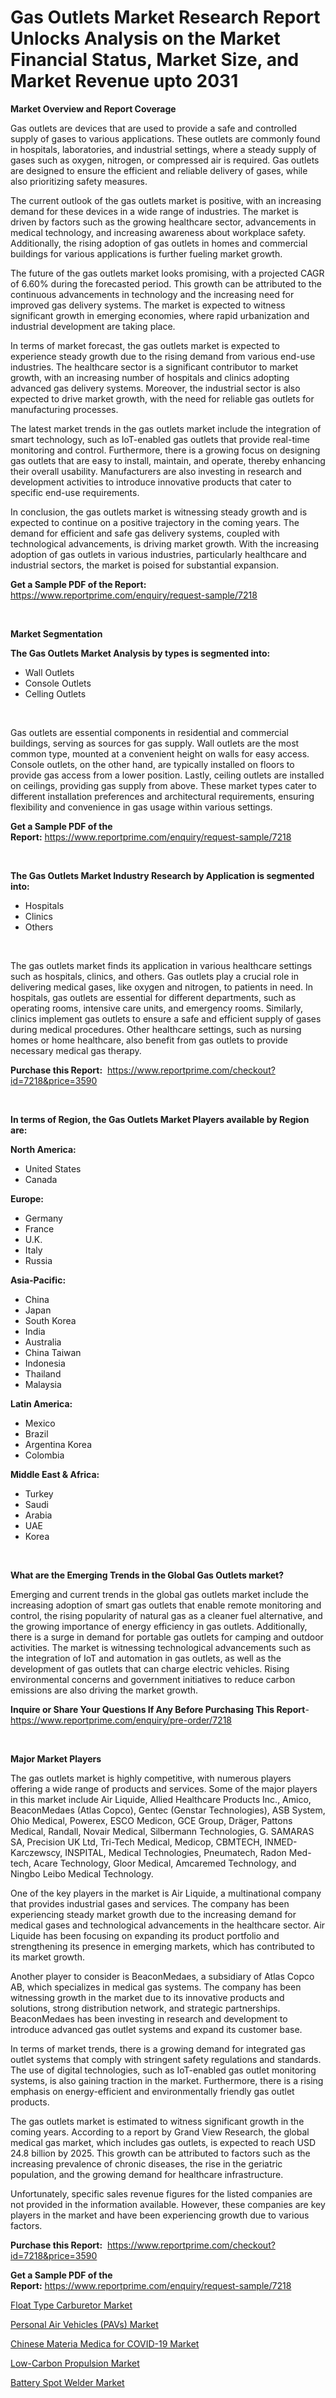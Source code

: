 <p><h1>Gas Outlets Market Research Report Unlocks Analysis on the Market Financial Status, Market Size, and Market Revenue upto 2031</h1></p><p><strong>Market Overview and Report Coverage</strong></p>
<p><p>Gas outlets are devices that are used to provide a safe and controlled supply of gases to various applications. These outlets are commonly found in hospitals, laboratories, and industrial settings, where a steady supply of gases such as oxygen, nitrogen, or compressed air is required. Gas outlets are designed to ensure the efficient and reliable delivery of gases, while also prioritizing safety measures.</p><p>The current outlook of the gas outlets market is positive, with an increasing demand for these devices in a wide range of industries. The market is driven by factors such as the growing healthcare sector, advancements in medical technology, and increasing awareness about workplace safety. Additionally, the rising adoption of gas outlets in homes and commercial buildings for various applications is further fueling market growth.</p><p>The future of the gas outlets market looks promising, with a projected CAGR of 6.60% during the forecasted period. This growth can be attributed to the continuous advancements in technology and the increasing need for improved gas delivery systems. The market is expected to witness significant growth in emerging economies, where rapid urbanization and industrial development are taking place.</p><p>In terms of market forecast, the gas outlets market is expected to experience steady growth due to the rising demand from various end-use industries. The healthcare sector is a significant contributor to market growth, with an increasing number of hospitals and clinics adopting advanced gas delivery systems. Moreover, the industrial sector is also expected to drive market growth, with the need for reliable gas outlets for manufacturing processes.</p><p>The latest market trends in the gas outlets market include the integration of smart technology, such as IoT-enabled gas outlets that provide real-time monitoring and control. Furthermore, there is a growing focus on designing gas outlets that are easy to install, maintain, and operate, thereby enhancing their overall usability. Manufacturers are also investing in research and development activities to introduce innovative products that cater to specific end-use requirements.</p><p>In conclusion, the gas outlets market is witnessing steady growth and is expected to continue on a positive trajectory in the coming years. The demand for efficient and safe gas delivery systems, coupled with technological advancements, is driving market growth. With the increasing adoption of gas outlets in various industries, particularly healthcare and industrial sectors, the market is poised for substantial expansion.</p></p>
<p><strong>Get a Sample PDF of the Report:</strong> <a href="https://www.reportprime.com/enquiry/request-sample/7218">https://www.reportprime.com/enquiry/request-sample/7218</a></p>
<p>&nbsp;</p>
<p><strong>Market Segmentation</strong></p>
<p><strong>The Gas Outlets Market Analysis by types is segmented into:</strong></p>
<p><ul><li>Wall Outlets</li><li>Console Outlets</li><li>Celling Outlets</li></ul></p>
<p>&nbsp;</p>
<p><p>Gas outlets are essential components in residential and commercial buildings, serving as sources for gas supply. Wall outlets are the most common type, mounted at a convenient height on walls for easy access. Console outlets, on the other hand, are typically installed on floors to provide gas access from a lower position. Lastly, ceiling outlets are installed on ceilings, providing gas supply from above. These market types cater to different installation preferences and architectural requirements, ensuring flexibility and convenience in gas usage within various settings.</p></p>
<p><strong>Get a Sample PDF of the Report:</strong>&nbsp;<a href="https://www.reportprime.com/enquiry/request-sample/7218">https://www.reportprime.com/enquiry/request-sample/7218</a></p>
<p>&nbsp;</p>
<p><strong>The Gas Outlets Market Industry Research by Application is segmented into:</strong></p>
<p><ul><li>Hospitals</li><li>Clinics</li><li>Others</li></ul></p>
<p>&nbsp;</p>
<p><p>The gas outlets market finds its application in various healthcare settings such as hospitals, clinics, and others. Gas outlets play a crucial role in delivering medical gases, like oxygen and nitrogen, to patients in need. In hospitals, gas outlets are essential for different departments, such as operating rooms, intensive care units, and emergency rooms. Similarly, clinics implement gas outlets to ensure a safe and efficient supply of gases during medical procedures. Other healthcare settings, such as nursing homes or home healthcare, also benefit from gas outlets to provide necessary medical gas therapy.</p></p>
<p><strong>Purchase this Report:</strong>&nbsp; <a href="https://www.reportprime.com/checkout?id=7218&price=3590">https://www.reportprime.com/checkout?id=7218&price=3590</a></p>
<p>&nbsp;</p>
<p><strong>In terms of Region, the Gas Outlets Market Players available by Region are:</strong></p>
<p>
    <p> <strong> North America: </strong>
        <ul>
            <li>United States</li>
            <li>Canada</li>
        </ul>
        </p> 
    <p> <strong> Europe: </strong>
        <ul>
            <li>Germany</li>
            <li>France</li>
            <li>U.K.</li>
            <li>Italy</li>
            <li>Russia</li>
        </ul>
        </p> 
    <p> <strong> Asia-Pacific: </strong>
        <ul>
            <li>China</li>
            <li>Japan</li>
            <li>South Korea</li>
            <li>India</li>
            <li>Australia</li>
            <li>China Taiwan</li>
            <li>Indonesia</li>
            <li>Thailand</li>
            <li>Malaysia</li>
        </ul>
        </p> 
    <p> <strong> Latin America: </strong>
        <ul>
            <li>Mexico</li>
            <li>Brazil</li>
            <li>Argentina Korea</li>
            <li>Colombia</li>
        </ul>
        </p> 
    <p> <strong> Middle East & Africa: </strong>
        <ul>
            <li>Turkey</li>
            <li>Saudi</li>
            <li>Arabia</li>
            <li>UAE</li>
            <li>Korea</li>
        </ul>
    </p>
    </p>
<p>&nbsp;</p>
<p><strong>What are the Emerging Trends in the Global Gas Outlets market?</strong></p>
<p><p>Emerging and current trends in the global gas outlets market include the increasing adoption of smart gas outlets that enable remote monitoring and control, the rising popularity of natural gas as a cleaner fuel alternative, and the growing importance of energy efficiency in gas outlets. Additionally, there is a surge in demand for portable gas outlets for camping and outdoor activities. The market is witnessing technological advancements such as the integration of IoT and automation in gas outlets, as well as the development of gas outlets that can charge electric vehicles. Rising environmental concerns and government initiatives to reduce carbon emissions are also driving the market growth.</p></p>
<p><strong>Inquire or Share Your Questions If Any Before Purchasing This Report</strong>- <a href="https://www.reportprime.com/enquiry/pre-order/7218">https://www.reportprime.com/enquiry/pre-order/7218</a></p>
<p>&nbsp;</p>
<p><strong>Major Market Players</strong></p>
<p><p>The gas outlets market is highly competitive, with numerous players offering a wide range of products and services. Some of the major players in this market include Air Liquide, Allied Healthcare Products Inc., Amico, BeaconMedaes (Atlas Copco), Gentec (Genstar Technologies), ASB System, Ohio Medical, Powerex, ESCO Medicon, GCE Group, Dräger, Pattons Medical, Randall, Novair Medical, Silbermann Technologies, G. SAMARAS SA, Precision UK Ltd, Tri-Tech Medical, Medicop, CBMTECH, INMED-Karczewscy, INSPITAL, Medical Technologies, Pneumatech, Radon Med-tech, Acare Technology, Gloor Medical, Amcaremed Technology, and Ningbo Leibo Medical Technology.</p><p>One of the key players in the market is Air Liquide, a multinational company that provides industrial gases and services. The company has been experiencing steady market growth due to the increasing demand for medical gases and technological advancements in the healthcare sector. Air Liquide has been focusing on expanding its product portfolio and strengthening its presence in emerging markets, which has contributed to its market growth.</p><p>Another player to consider is BeaconMedaes, a subsidiary of Atlas Copco AB, which specializes in medical gas systems. The company has been witnessing growth in the market due to its innovative products and solutions, strong distribution network, and strategic partnerships. BeaconMedaes has been investing in research and development to introduce advanced gas outlet systems and expand its customer base.</p><p>In terms of market trends, there is a growing demand for integrated gas outlet systems that comply with stringent safety regulations and standards. The use of digital technologies, such as IoT-enabled gas outlet monitoring systems, is also gaining traction in the market. Furthermore, there is a rising emphasis on energy-efficient and environmentally friendly gas outlet products.</p><p>The gas outlets market is estimated to witness significant growth in the coming years. According to a report by Grand View Research, the global medical gas market, which includes gas outlets, is expected to reach USD 24.8 billion by 2025. This growth can be attributed to factors such as the increasing prevalence of chronic diseases, the rise in the geriatric population, and the growing demand for healthcare infrastructure.</p><p>Unfortunately, specific sales revenue figures for the listed companies are not provided in the information available. However, these companies are key players in the market and have been experiencing growth due to various factors.</p></p>
<p><strong>Purchase this Report:</strong>&nbsp;&nbsp;<a href="https://www.reportprime.com/checkout?id=7218&price=3590">https://www.reportprime.com/checkout?id=7218&price=3590</a></p>
<p></p>
<p><strong>Get a Sample PDF of the Report:</strong>&nbsp;<a href="https://www.reportprime.com/enquiry/request-sample/7218">https://www.reportprime.com/enquiry/request-sample/7218</a></p>
<p><p><a href="https://github.com/gdfhhhj/Market-Research-Report-List-2/blob/main/float-type-carburetor-market.md">Float Type Carburetor Market</a></p><p><a href="https://medium.com/@michellebutler19/analyzing-personal-air-vehicles-pavs-market-global-industry-perspective-and-forecast-2023-to-374ad4cc0156">Personal Air Vehicles (PAVs) Market</a></p><p><a href="https://medium.com/@michellebutler19/decoding-chinese-materia-medica-for-covid-19-market-metrics-market-share-trends-and-growth-e1ff75ed9521">Chinese Materia Medica for COVID-19 Market</a></p><p><a href="https://medium.com/@michellebutler19/low-carbon-propulsion-market-the-key-to-successful-business-strategy-forecast-till-2030-ef058d77ea3b">Low-Carbon Propulsion Market</a></p><p><a href="https://github.com/luckyshygirl/Market-Research-Report-List-2/blob/main/battery-spot-welder-market.md">Battery Spot Welder Market</a></p></p>